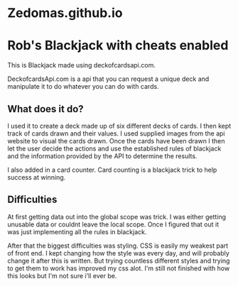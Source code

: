 # Zedomas.github.io

# Rob's Blackjack with cheats enabled 

This is Blackjack made using deckofcardsapi.com.

DeckofcardsApi.com is a api that you can request a unique deck and manipulate it to do whatever you can do with cards.

## What does it do?

I used it to create a deck made up of six different decks of cards. I then kept track of cards drawn and their values.
I used supplied images from the api website to visual the cards drawn. Once the cards have been drawn I then let the user decide the actions and use the established rules of blackjack and the information provided by the API to determine the results.

I also added in a card counter. Card counting is a blackjack trick to help success at winning.

## Difficulties

At first getting data out into the global scope was trick. I was either getting unusable data or couldnt leave the local scope. Once I figured that out it was just implementing all the rules in blackjack.

After that the biggest difficulties was styling. CSS is easily my weakest part of front end. I kept changing how the style was every day, and will probably change it after this is written. But trying countless different styles and trying to get them to work has improved my css alot. I'm still not finished with how this looks but I'm not sure i'll ever be.